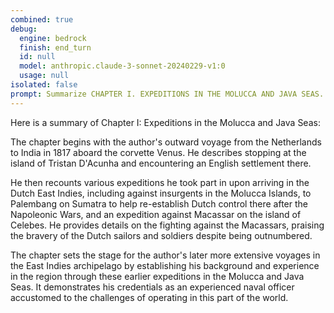 ```yaml
---
combined: true
debug:
  engine: bedrock
  finish: end_turn
  id: null
  model: anthropic.claude-3-sonnet-20240229-v1:0
  usage: null
isolated: false
prompt: Summarize CHAPTER I. EXPEDITIONS IN THE MOLUCCA AND JAVA SEAS.
---
```

Here is a summary of Chapter I: Expeditions in the Molucca and Java Seas:

The chapter begins with the author's outward voyage from the Netherlands to India in 1817 aboard the corvette Venus. He describes stopping at the island of Tristan D'Acunha and encountering an English settlement there. 

He then recounts various expeditions he took part in upon arriving in the Dutch East Indies, including against insurgents in the Molucca Islands, to Palembang on Sumatra to help re-establish Dutch control there after the Napoleonic Wars, and an expedition against Macassar on the island of Celebes. He provides details on the fighting against the Macassars, praising the bravery of the Dutch sailors and soldiers despite being outnumbered.

The chapter sets the stage for the author's later more extensive voyages in the East Indies archipelago by establishing his background and experience in the region through these earlier expeditions in the Molucca and Java Seas. It demonstrates his credentials as an experienced naval officer accustomed to the challenges of operating in this part of the world.